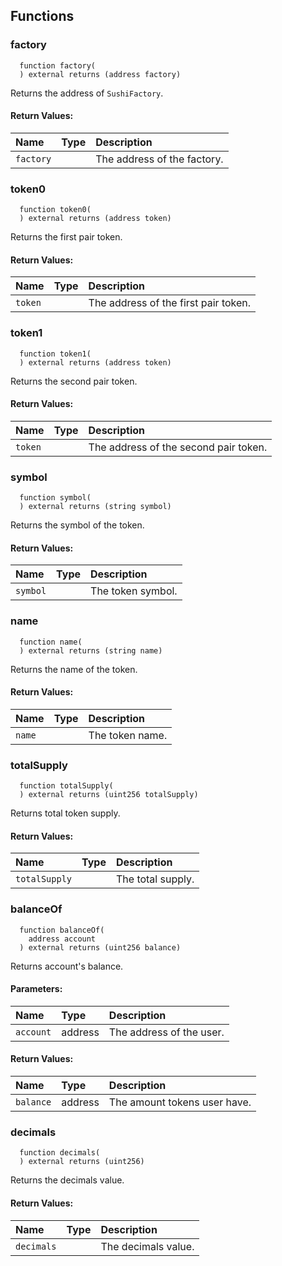 


## Functions
### factory
```solidity
  function factory(
  ) external returns (address factory)
```
Returns the address of `SushiFactory`.



#### Return Values:
| Name                           | Type          | Description                                                                  |
| :----------------------------- | :------------ | :--------------------------------------------------------------------------- |
|`factory`|  | The address of the factory.
### token0
```solidity
  function token0(
  ) external returns (address token)
```
Returns the first pair token.



#### Return Values:
| Name                           | Type          | Description                                                                  |
| :----------------------------- | :------------ | :--------------------------------------------------------------------------- |
|`token`|  | The address of the first pair token.
### token1
```solidity
  function token1(
  ) external returns (address token)
```
Returns the second pair token.



#### Return Values:
| Name                           | Type          | Description                                                                  |
| :----------------------------- | :------------ | :--------------------------------------------------------------------------- |
|`token`|  | The address of the second pair token.
### symbol
```solidity
  function symbol(
  ) external returns (string symbol)
```
Returns the symbol of the token.



#### Return Values:
| Name                           | Type          | Description                                                                  |
| :----------------------------- | :------------ | :--------------------------------------------------------------------------- |
|`symbol`|  | The token symbol.
### name
```solidity
  function name(
  ) external returns (string name)
```
Returns the name of the token.



#### Return Values:
| Name                           | Type          | Description                                                                  |
| :----------------------------- | :------------ | :--------------------------------------------------------------------------- |
|`name`|  | The token name.
### totalSupply
```solidity
  function totalSupply(
  ) external returns (uint256 totalSupply)
```
Returns total token supply.



#### Return Values:
| Name                           | Type          | Description                                                                  |
| :----------------------------- | :------------ | :--------------------------------------------------------------------------- |
|`totalSupply`|  | The total supply.
### balanceOf
```solidity
  function balanceOf(
    address account
  ) external returns (uint256 balance)
```
Returns account's balance.


#### Parameters:
| Name | Type | Description                                                          |
| :--- | :--- | :------------------------------------------------------------------- |
|`account` | address | The address of the user.

#### Return Values:
| Name                           | Type          | Description                                                                  |
| :----------------------------- | :------------ | :--------------------------------------------------------------------------- |
|`balance`| address | The amount tokens user have.
### decimals
```solidity
  function decimals(
  ) external returns (uint256)
```
Returns the decimals value.



#### Return Values:
| Name                           | Type          | Description                                                                  |
| :----------------------------- | :------------ | :--------------------------------------------------------------------------- |
|`decimals`|  | The decimals value.
